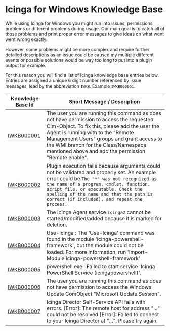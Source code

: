 # Icinga for Windows Knowledge Base

While using Icinga for Windows you might run into issues, permissions problems or different problems during usage. Our main goal is to catch all of those problems and print proper error messages to give ideas on what went went wrong exactly.

However, some problems might be more complex and require further detailed descriptions as an issue could be caused my multiple different events or possible solutions would be way too long to put into a plugin output for example.

For this reason you will find a list of Icinga knowledge base entries below. Entries are assigned a unique 6 digit number referenced by issue messages, lead by the abbreviation `IWKB`. Example `IWKB000001`.

| Knowledge Base Id                         | Short Message / Description |
| ---                                       | ---           |
| [IWKB000001](knowledgebase/IWKB000001.md) | The user you are running this command as does not have permission to access the requested Cim-Object. To fix this, please add the user the Agent is running with to the "Remote Management Users" groups and grant access to the WMI branch for the Class/Namespace mentioned above and add the permission "Remote enable". |
| [IWKB000002](knowledgebase/IWKB000002.md) | Plugin execution fails because arguments could not be validated and properly set. An example error could be `The "*" was not recognized as the name of a program, cmdlet, function, script file, or executable. Check the spelling of the name and that the path is correct (if included), and repeat the process.` |
| [IWKB000003](knowledgebase/IWKB000003.md) | The Icinga Agent service `icinga2` cannot be started/modified/added because it is marked for deletion. |
| [IWKB000004](knowledgebase/IWKB000004.md) | Use-Icinga : The 'Use-Icinga' command was found in the module 'icinga-powershell-framework', but the module could not be loaded. For more information, run 'Import-Module icinga-powershell-framework' |
| [IWKB000005](knowledgebase/IWKB000005.md) | powershell.exe : Failed to start service 'Icinga PowerShell Service (icingapowershell)'. |
| [IWKB000006](knowledgebase/IWKB000006.md) | The user you are running this command as does not have permission to access the Windows Update ComObject "Microsoft.Update.Session". |
| [IWKB000007](knowledgebase/IWKB000007.md) | Icinga Director Self-Service API fails with errors. [Error]: The remote host for address "..." could not be resolved [Error]: Failed to connect to your Icinga Director at "...". Please try again. |
